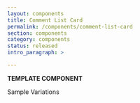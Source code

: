 ```yaml
---
layout: components
title: Comment List Card
permalink: /components/comment-list-card
section: components
category: components
status: released
intro_paragraph: >

---
```


__TEMPLATE COMPONENT__

Sample Variations
